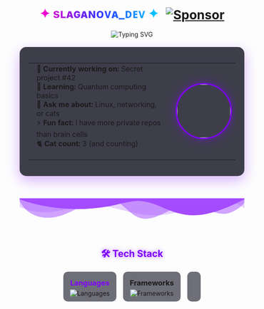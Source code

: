 <div align="center">
  
<!-- Анимированный заголовок с эффектом печати -->
<h1 align="center">
  <span style="background: linear-gradient(to right, #ff00cc, #3333ff, #00ccff); -webkit-background-clip: text; background-clip: text; color: transparent; display: inline-block; animation: typing 3.5s steps(40, end), blink-caret .75s step-end infinite;">
    ✦ sʟᴀɢᴀɴᴏᴠᴀ_ᴅᴇᴠ ✦
  </span>
  <a href="https://github.com/sponsors/slaganova">
    <img src="https://img.shields.io/badge/Sponsor-%F0%9F%92%96-ff69b4?style=flat&logo=githubsponsors" alt="Sponsor" style="vertical-align: middle; margin-left: 10px;"/>
  </a>
</h1>

<!-- Статусная строка с анимацией -->
<p align="center">
  <img src="https://readme-typing-svg.demolab.com?font=Fira+Code&pause=1000&color=7F00FF&center=true&vCenter=true&width=435&lines=Full-stack+Alchemist;Open+Source+Enthusiast;Professional+Cat+Petter" alt="Typing SVG" />
</p>

</div>

<!-- Анимированная карточка "Обо мне" -->
<div align="center" style="margin: 20px 0; perspective: 1000px;">
  <div style="background: rgba(16, 16, 32, 0.8); border-radius: 15px; padding: 20px; max-width: 600px; box-shadow: 0 10px 30px rgba(127, 0, 255, 0.3); transform-style: preserve-3d; transition: all 0.5s ease;">
    <table align="center" border="0" style="border: none; border-collapse: collapse;">
      <tr>
        <td style="vertical-align: top; text-align: left; padding-right: 20px;">
          <ul style="margin-top: 0; list-style-type: none; padding-left: 10px;">
            <li>🔭 <b>Currently working on:</b> Secret project #42</li>
            <li>🌱 <b>Learning:</b> Quantum computing basics</li>
            <li>💬 <b>Ask me about:</b> Linux, networking, or cats</li>
            <li>⚡ <b>Fun fact:</b> I have more private repos than brain cells</li>
            <li>🐈 <b>Cat count:</b> 3 (and counting)</li>
          </ul>
        </td>
        <td style="vertical-align: middle;">
          <img src="https://i.imgur.com/q7g0WMg.jpeg" width="120" style="border-radius: 50%; border: 3px solid #7F00FF; box-shadow: 0 0 20px rgba(127, 0, 255, 0.5); transition: transform 0.3s ease;" onmouseover="this.style.transform='rotateY(20deg)'" onmouseout="this.style.transform='rotateY(0)'"/>
        </td>
      </tr>
    </table>
  </div>
</div>

<!-- Анимированные разделители -->
<svg viewBox="0 0 1200 120" xmlns="http://www.w3.org/2000/svg" style="margin: 30px 0; fill: #7F00FF; opacity: 0.7;">
  <path d="M0,0V46.29c47.79,22.2,103.59,32.17,158,28,70.36-5.37,136.33-33.31,206.8-37.5C438.64,32.43,512.34,53.67,583,72.05c69.27,18,138.3,24.88,209.4,13.08,36.15-6,69.85-17.84,104.45-29.34C989.49,25,1113-14.29,1200,52.47V0Z" opacity=".25"></path>
  <path d="M0,0V15.81C13,36.92,27.64,56.86,47.69,72.05,99.41,111.27,165,111,224.58,91.58c31.15-10.15,60.09-26.07,89.67-39.8,40.92-19,84.73-46,130.83-49.67,36.26-2.85,70.9,9.42,98.6,31.56,31.77,25.39,62.32,62,103.63,73,40.44,10.79,81.35-6.69,119.13-24.28s75.16-39,116.92-43.05c59.73-5.85,113.28,22.88,168.9,38.84,30.2,8.66,59,6.17,87.09-7.5,22.43-10.89,48-26.93,60.65-49.24V0Z" opacity=".5"></path>
  <path d="M0,0V5.63C149.93,59,314.09,71.32,475.83,42.57c43-7.64,84.23-20.12,127.61-26.46,59-8.63,112.48,12.24,165.56,35.4C827.93,77.22,886,95.24,951.2,90c86.53-7,172.46-45.71,248.8-84.81V0Z"></path>
</svg>

<!-- Стек технологий с анимированными иконками -->
<h2 align="center" style="color: #7F00FF; text-shadow: 0 0 10px rgba(127, 0, 255, 0.5);">🛠️ Tech Stack</h2>
<div align="center" style="display: flex; flex-wrap: wrap; justify-content: center; gap: 15px; margin: 20px 0;">
  <!-- Языки программирования -->
  <div style="background: rgba(16, 16, 32, 0.6); padding: 10px 15px; border-radius: 10px; transition: all 0.3s ease;" onmouseover="this.style.transform='translateY(-5px)'; this.style.boxShadow='0 5px 15px rgba(127, 0, 255, 0.4)'" onmouseout="this.style.transform='translateY(0)'; this.style.boxShadow='none'">
    <h3 style="margin: 5px 0; color: #7F00FF;">Languages</h3>
    <div>
      <img src="https://skillicons.dev/icons?i=go,c,cpp,cs,python,java,js,html,css" alt="Languages" />
    </div>
  </div>
  
  <!-- Фреймворки -->
  <div style="background: rgba(16, 16, 32, 0.6); padding: 10px 15px; border-radius: 10px; transition: all 0.3s ease;" onmouseover="this.style.transform='translateY(-5px)'; this.style.boxShadow='0 5px 15px rgba(127, 0, 255, 0.4)'" onmouseout="this.style.transform='translateY(0)'; this.style.boxShadow='none'">
    <h3 style="margin: 5px 0; color: #700FF;">Frameworks</h3>
    <div>
      <img src="https://skillicons.dev/icons?i=fastapi,flask,nodejs,react,nextjs,dotnet" alt="Frameworks" />
    </div>
  </div>
  
  <!-- Инструменты -->
  <div style="background: rgba(16, 16, 32, 0.6); padding: 10px 15px; border-radius: 10px; transition: all 0.3s ease;" onmouseover="this.style.transform='translateY(-5px)'; this.style.boxShadow='0 5px 15px rgba(127, 0, 255, 0.4)'" onmouseout="this.style.transform='translateY(0)'; this.style.boxShadow='none'">
    <h3 style="margin: 5px 0;
